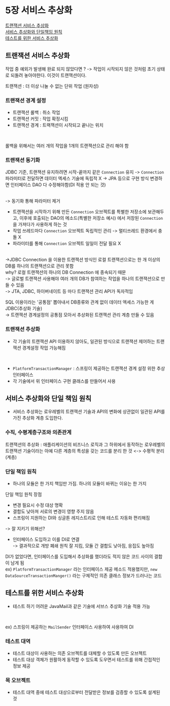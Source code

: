 # 5장 서비스 추상화

[트랜잭션 서비스 추상화](#트랜잭션-서비스-추상화)<br/>
[서비스 추상화와 단일책임 원칙](#서비스-추상화와-단일책임-원칙)<br/>
[테스트를 위한 서비스 추상화](#테스트를-위한-서비스-추상화)<br/>

## 트랜잭션 서비스 추상화
작업 중 예외가 발생해 완료 되지 않았다면 ? -> 작업이 시작되지 않은 것처럼 초기 상태로 되돌려 놓아야한다. 이것이 트랜잭션이다.


트랜잭션 : 더 이상 나눌 수 없는 단위 작업 (원자성)

### 트랜잭션 경계 설정
- 트랜잭션 롤백 : 취소 작업
- 트랜잭션 커밋 : 작업 확정시킴
- 트랜잭션 경계 : 트랙잭션이 시작되고 끝나는 위치
<br>

롤백을 위해서는 여러 개의 작업을 1개의 트랜잭션으로 관리 해야 함  


### 트랜잭션 동기화

JDBC 기준, 트랜잭션 유지하려면 시작-끝까지 같은 ``Connection`` 유지
-> ``Connection`` 파라미터로 전달하면 데이터 엑세스 기술에 독립적 X -> JPA 등으로 구현 방식 변경하면 인터페이스 DAO 다 수정해야함(DI 적용 안 되는 것)

<br>
-> 동기화 통해 파라미터 제거

- 트랜잭션을 시작하기 위해 만든 ```Connection``` 오브젝트를 특별한 저장소에 보관해두고, 이후에 호출되는 DAO의 메소드(특별한 저장소 예시) 에서 저장된 ``Connection``을 가져다가 사용하게 하는 것
- 작업 쓰레드마다 ```Connection``` 오브젝트 독립적인 관리 -> 멀티쓰레드 환경에서 충돌 X
- 파라미터를 통해 ```Connection``` 오브젝트 일일이 전달 필요 X

<br>
->JDBC Connection 을 이용한 트랜잭션 방식인 로컬 트랜잭션으로는 한 개 이상의 DB를 하나의 트랜잭션으로 관리 못함 
<br>
why? 로컬 트랜잭션의 하나의 DB Connection 에 종속되기 때문<br>
-> 글로벌 트랜잭션 사용해야 여러 개의 DB가 참여하는 작업을 하나의 트랜잭션으로 만들 수 있음
<br>-> JTA, JDBC, 하이버네이트 등 마다 트랜잭션 관리 API가 독자적임

<br>

SQL 이용이라는 '공통점' 뽑아내서 DB종류와 관계 없이 데이터 엑세스 가능한 게 JDBC(추상화 기술)
<br>
-> 트랜잭션 경계설정의 공통점 모아서 추상화된 트랜잭션 관리 계층 만들 수 있음

### 트랜잭션 추상화
-   각 기술의 트랜잭션 API 이용하지 않아도, 일관된 방식으로 트랜잭션 제어하는 트랜잭션 경계설정 작업 가능해짐
<br>
    
-   ```PlatformTransactionManager``` : 스프링이 제공하는 트랜잭션 경계 설정 위한 추상인터페이스
-   각 기술에서 위 인터페이스 구현 클래스를 만들어서 사용

## 서비스 추상화와 단일 책임 원칙

-   서비스 추상화는 로우레벨의 트랜잭션 기술과 API의 변화에 상관없이 일관된 API를 가진 추상화 계층 도입한다.

### 수직, 수평계층구조와 의존관계
트랜잭션의 추상화 : 애플리케이션의 비즈니스 로직과 그 하위에서 동작하는 로우레벨의 트랜잭션 기술이라는 아예 다른 계층의 특성을 갖는 코드를 분리 한 것
<-> 수평적 분리(계층)


### 단일 책임 원칙
-   하나의 모듈은 한 가지 책임만 가짐. 하나의 모듈이 바뀌는 이유는 한 가지

단일 책임 원칙 장점
-   변경 필요시 수정 대상 명확
-   결합도 낮아져 서로의 변경이 영향 주지 않음
-   스프링이 지원하는 DI와 싱글톤 레지스트리로 인해 테스트 자동화 편리해짐

-> 잘 지키기 위해선?
-   인터페이스 도입하고 이를 DI로 연결<br>
-> 결과적으로 개방 폐쇄 원칙 잘 지킴, 모듈 간 결합도 낮아짐, 응집도 높아짐

DI가 없었다면, 인터페이스를 도입해서 추상화를 했더라도 적지 않은 코드 사이의 결합이 남게 됨
<br> ex) ```PlatformTransactionManager``` 라는 인터페이스 제공 메소드 적용했지만, ``new DataSourceTransactionManger()`` 라는 구체적인 의존 클래스 정보가 드러나는 코드


## 테스트를 위한 서비스 추상화

-   테스트 하기 어려운 JavaMail과 같은 기술에 서브스 추상화 기술 적용 가능

<br>

ex) 스프링이 제공하는 ```MailSender``` 인터페이스 사용하여 사용하여 DI 

### 테스트 대역

-   테스트 대상이 사용하는 의존 오브젝트를 대체할 수 있도록 만든 오브젝트
-   테스트 대상 객체가 원활하게 동작할 수 있도록 도우면서 테스트를 위해 간접적인 정보 제공

### 목 오브젝트

-   테스트 대역 중에 테스트 대상으로부터 전달받은 정보를 검증할 수 있도록 설계된 것
